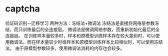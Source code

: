 # captcha
验证码识别--迁移学习
两种方法：冻结法+微调法
冻结法是直接将网络层参数冻结，而只训练最后的全连接层。
微调法是微调网络参数，而重新初始化最后的全连接层。
在训练样本量较多时，样本和原模型训练样本存在较大差别时，可以使用微调法。而在样本量较少时或样本和原模型训练样本比较相似时，可以使用冻结法。
由于原模型参数较多，使用微调法消耗的内存也会较多。
